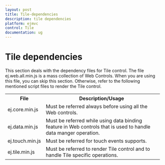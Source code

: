 ```yaml
---
layout: post
title: Tile-dependencies
description: tile dependencies
platform: ejmvc
control: Tile
documentation: ug
---
```


# Tile dependencies

This section deals with the dependency files for Tile control. The file ej.web.all.min.js is a mass collection of Web Controls. When you are using this file, you can skip this section. Otherwise, refer to the following mentioned script files to render the Tile control.

<table>
<tr>
<th>
File</th><th>
Description/Usage</th></tr>
<tr>
<td>
ej.core.min.js</td><td>
Must be referred always before using all the Web controls.</td></tr>
<tr>
<td>
ej.data.min.js</td><td>
Must be referred while using data binding feature in Web controls that is used to handle data manger operation.</td></tr>
<tr>
<td>
ej.touch.min.js</td><td>
Must be referred for touch events supports.</td></tr>
<tr>
<td>
ej.tile.min.js</td><td>
Must be referred to render Tile control and to handle Tile specific operations.</td></tr>
</table>


